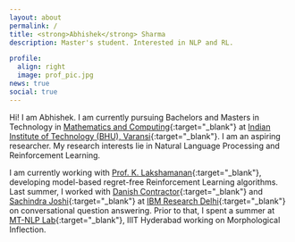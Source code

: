 ```yaml
---
layout: about
permalink: /
title: <strong>Abhishek</strong> Sharma
description: Master's student. Interested in NLP and RL.

profile:
  align: right
  image: prof_pic.jpg
news: true
social: true
---
```


Hi! I am Abhishek. I am currently pursuing Bachelors and Masters in Technology in [Mathematics and Computing](https://www.iitbhu.ac.in/dept/mat/courses/idd){:target="\_blank"} at [Indian Institute of Technology (BHU), Varansi](https://www.iitbhu.ac.in/){:target="\_blank"}. I am an aspiring researcher. My research interests lie in Natural Language Processing and Reinforcement Learning.  

I am currently working with [Prof. K. Lakshamanan](https://www.iitbhu.ac.in/dept/cse/people/lakshmanankcse){:target="\_blank"}, developing model-based regret-free Reinforcement Learning algorithms. Last summer, I worked with [Danish Contractor](https://sites.google.com/site/danishcontractor1/home){:target="\_blank"} and [Sachindra Joshi](https://researcher.watson.ibm.com/researcher/view.php?person=in-jsachind){:target="\_blank"} at [IBM Research Delhi](https://www.research.ibm.com/labs/india/){:target="\_blank"} on conversational question answering. Prior to that, I spent a summer at [MT-NLP Lab](https://ltrc.iiit.ac.in/nlpmt/){:target="\_blank"}, IIIT Hyderabad working on Morphological Inflection. 